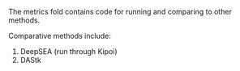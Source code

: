 The metrics fold contains code for running and comparing to other methods.

Comparative methods include:
1. DeepSEA (run through Kipoi)
2. DAStk   